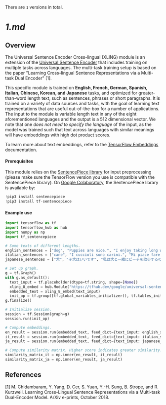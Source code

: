 There are `1` versions in total.

# _1.md_
## Overview

The Universal Sentence Encoder Cross-lingual (XLING) module is an extension of
the
[Universal Sentence Encoder](https://tfhub.dev/google/universal-sentence-encoder/2)
that includes training on multiple tasks across languages. The multi-task
training setup is based on the paper "Learning Cross-lingual Sentence
Representations via a Multi-task Dual Encoder" [1].

This specific module is trained on **English, French, German, Spanish, Italian,
Chinese, Korean, and Japanese** tasks, and optimized for greater-than-word
length text, such as sentences, phrases or short paragraphs. It is trained on a
variety of data sources and tasks, with the goal of learning text
representations that are useful out-of-the-box for a number of applications. The
input to the module is variable length text in any of the eight aforementioned
languages and the output is a 512 dimensional vector. We note that one _does not
need to specify the language_ of the input, as the model was trained such that
text across languages with similar meanings will have embeddings with high dot
product scores.

To learn more about text embeddings, refer to the
[TensorFlow Embeddings](https://www.tensorflow.org/guide/embedding)
documentation.

#### Prerequisites

This module relies on the
[SentencePiece library](https://github.com/google/sentencepiece) for input
preprocessing (please make sure the TensorFlow version you use is compatible
with the SentencePiece library). On
[Google Colaboratory](https://colab.research.google.com/), the SentencePiece
library is available by:

```python
!pip3 install sentencepiece
!pip3 install tf-sentencepiece
```

#### Example use

```python
import tensorflow as tf
import tensorflow_hub as hub
import numpy as np
import tf_sentencepiece

# Some texts of different lengths.
english_sentences = ["dog", "Puppies are nice.", "I enjoy taking long walks along the beach with my dog."]
italian_sentences = ["cane", "I cuccioli sono carini.", "Mi piace fare lunghe passeggiate lungo la spiaggia con il mio cane."]
japanese_sentences = ["犬", "子犬はいいです", "私は犬と一緒にビーチを散歩するのが好きです"]

# Set up graph.
g = tf.Graph()
with g.as_default():
  text_input = tf.placeholder(dtype=tf.string, shape=[None])
  xling_8_embed = hub.Module("https://tfhub.dev/google/universal-sentence-encoder-xling-many/1")
  embedded_text = xling_8_embed(text_input)
  init_op = tf.group([tf.global_variables_initializer(), tf.tables_initializer()])
g.finalize()

# Initialize session.
session = tf.Session(graph=g)
session.run(init_op)

# Compute embeddings.
en_result = session.run(embedded_text, feed_dict={text_input: english_sentences})
it_result = session.run(embedded_text, feed_dict={text_input: italian_sentences})
ja_result = session.run(embedded_text, feed_dict={text_input: japanese_sentences})

# Compute similarity matrix. Higher score indicates greater similarity.
similarity_matrix_it = np.inner(en_result, it_result)
similarity_matrix_ja = np.inner(en_result, ja_result)
```

## References

[1] M. Chidambaram, Y. Yang, D. Cer, S. Yuan, Y.-H. Sung, B. Strope, and R.
Kurzweil. Learning Cross-Lingual Sentence Representations via a Multi-task
Dual-Encoder Model. ArXiv e-prints, October 2018.